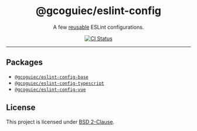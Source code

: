 <h1 align="center">@gcoguiec/eslint-config</h1>
<p align="center">
  A few <a href="https://eslint.org/docs/developer-guide/shareable-configs">reusable</a> ESLint configurations.
</p>
<p align="center">
  <a href="https://github.com/gcoguiec/eslint-config/actions/workflows/ci.yml">
    <img src="https://img.shields.io/github/actions/workflow/status/gcoguiec/eslint-config/ci.yml?branch=main&label=ci&style=flat-square" alt="CI Status"/>
  </a>
</p>

<hr>

## Packages

- [`@gcoguiec/eslint-config-base`](./packages/eslint-config-base)
- [`@gcoguiec/eslint-config-typescript`](./packages/eslint-config-typescript)
- [`@gcoguiec/eslint-config-vue`](./packages/eslint-config-vue)

## License

This project is licensed under [BSD 2-Clause](https://spdx.org/licenses/BSD-2-Clause.html).

